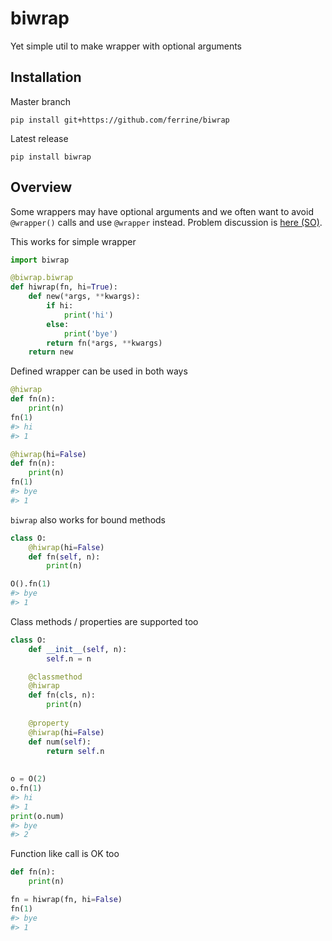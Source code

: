 # biwrap
Yet simple util to make wrapper with optional arguments

## Installation
Master branch
```
pip install git+https://github.com/ferrine/biwrap
```
Latest release
```
pip install biwrap
```

## Overview
Some wrappers may have optional arguments and we often want to avoid `@wrapper()` calls and use `@wrapper` instead. Problem discussion is [here (SO)](https://stackoverflow.com/questions/3888158/making-decorators-with-optional-arguments).

This works for simple wrapper
```python
import biwrap

@biwrap.biwrap
def hiwrap(fn, hi=True):
    def new(*args, **kwargs):
        if hi:
            print('hi')
        else:
            print('bye')
        return fn(*args, **kwargs)
    return new
```

Defined wrapper can be used in both ways

```python
@hiwrap
def fn(n):
    print(n)
fn(1)
#> hi
#> 1

@hiwrap(hi=False)
def fn(n):
    print(n)
fn(1)
#> bye
#> 1
```

`biwrap` also works for bound methods

```python
class O:
    @hiwrap(hi=False)
    def fn(self, n):
        print(n)

O().fn(1)
#> bye
#> 1
```

Class methods / properties are supported too
```python
class O:
    def __init__(self, n):
        self.n = n

    @classmethod
    @hiwrap
    def fn(cls, n):
        print(n)
    
    @property
    @hiwrap(hi=False)
    def num(self):
        return self.n
        
        
o = O(2)
o.fn(1)
#> hi
#> 1
print(o.num)
#> bye
#> 2
```

Function like call is OK too

```python
def fn(n):
    print(n)

fn = hiwrap(fn, hi=False)
fn(1)
#> bye
#> 1
```
